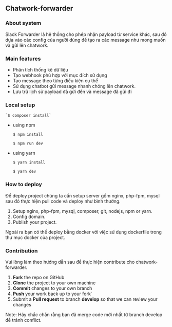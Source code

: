 ## Chatwork-forwarder

### About system
Slack Forwarder là hệ thống cho phép nhận payload từ service khác, sau đó dựa vào các config của
người dùng để tạo ra các message như mong muốn và gửi lên chatwork.

### Main features
* Phân tích thống kê dữ liệu
* Tạo webhook phù hợp với mục đích sử dụng
* Tạo message theo từng điều kiện cụ thể
* Sử dụng chatbot gửi message nhanh chóng lên chatwork.
* Lưu trữ lịch sử payload đã gửi đến và message đã gửi đi

### Local setup
    `$ composer install`
* using npm

    `$ npm install`

    `$ npm run dev`

* using yarn

    `$ yarn install`

    `$ yarn dev`

### How to deploy
Để deploy project chúng ta cần setup server gồm nginx, php-fpm, mysql sau đó thực hiện pull code và deploy như bình thường.
1. Setup nginx, php-fpm, mysql, composer, git, nodejs, npm or yarn.
2. Config domain.
3. Publish your project.

Ngoài ra bạn có thể deploy bằng docker với việc sử dụng dockerfile trong thư mục docker của project.

### Contribution
Vui lòng làm theo hướng dẫn sau để thực hiện contribute cho chatwork-forwarder.
1. **Fork** the repo on GitHub
2. **Clone** the project to your own machine
3. **Commit** changes to your own branch
4. **Push** your work back up to your fork`
5. Submit a **Pull request** to branch **develop** so that we can review your changes

Note: Hãy chắc chắn rằng bạn đã merge code mới nhất từ branch develop để tránh conflict.
